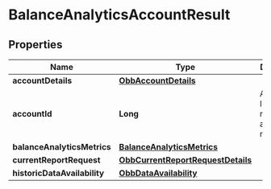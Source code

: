 

# BalanceAnalyticsAccountResult


## Properties

| Name | Type | Description | Notes |
|------------ | ------------- | ------------- | -------------|
|**accountDetails** | [**ObbAccountDetails**](ObbAccountDetails.md) |  |  |
|**accountId** | **Long** | An account ID represented as a number |  |
|**balanceAnalyticsMetrics** | [**BalanceAnalyticsMetrics**](BalanceAnalyticsMetrics.md) |  |  [optional] |
|**currentReportRequest** | [**ObbCurrentReportRequestDetails**](ObbCurrentReportRequestDetails.md) |  |  |
|**historicDataAvailability** | [**ObbDataAvailability**](ObbDataAvailability.md) |  |  |



